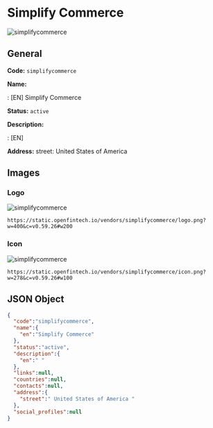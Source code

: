 
# Simplify Commerce 
![simplifycommerce](https://static.openfintech.io/vendors/simplifycommerce/logo.png?w=400&c=v0.59.26#w200)  

## General 
 
**Code:** `simplifycommerce` 
 
**Name:** 
 
:	[EN] Simplify Commerce 
 
**Status:** `active` 
 
**Description:** 
 
: [EN]   
 
**Address:** 
street:  United States of America  

## Images 

### Logo 
 
![simplifycommerce](https://static.openfintech.io/vendors/simplifycommerce/logo.png?w=400&c=v0.59.26#w200)  

```
https://static.openfintech.io/vendors/simplifycommerce/logo.png?w=400&c=v0.59.26#w200
```  

### Icon 
 
![simplifycommerce](https://static.openfintech.io/vendors/simplifycommerce/icon.png?w=278&c=v0.59.26#w100)  

```
https://static.openfintech.io/vendors/simplifycommerce/icon.png?w=278&c=v0.59.26#w100
```  

## JSON Object 

```json
{
  "code":"simplifycommerce",
  "name":{
    "en":"Simplify Commerce"
  },
  "status":"active",
  "description":{
    "en":" "
  },
  "links":null,
  "countries":null,
  "contacts":null,
  "address":{
    "street":" United States of America "
  },
  "social_profiles":null
}
```  
